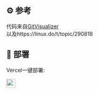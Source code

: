 ## ⚙️ 参考
代码来自[GitVisualizer](https://github.com/IsCycleBai/GitVisualizer)<br>
以及https://linux.do/t/topic/290818
## 🚀 部署
Vercel一键部署:

<a href="https://vercel.com/import/project?template=https://github.com/ZSCGR/git-commit/tree/main"><img src="https://vercel.com/button" height="24"></a>
